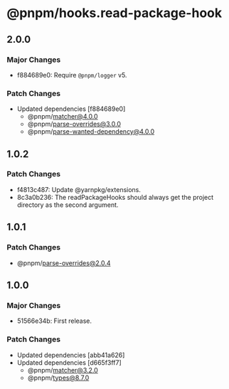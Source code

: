 # @pnpm/hooks.read-package-hook

## 2.0.0

### Major Changes

- f884689e0: Require `@pnpm/logger` v5.

### Patch Changes

- Updated dependencies [f884689e0]
  - @pnpm/matcher@4.0.0
  - @pnpm/parse-overrides@3.0.0
  - @pnpm/parse-wanted-dependency@4.0.0

## 1.0.2

### Patch Changes

- f4813c487: Update @yarnpkg/extensions.
- 8c3a0b236: The readPackageHooks should always get the project directory as the second argument.

## 1.0.1

### Patch Changes

- @pnpm/parse-overrides@2.0.4

## 1.0.0

### Major Changes

- 51566e34b: First release.

### Patch Changes

- Updated dependencies [abb41a626]
- Updated dependencies [d665f3ff7]
  - @pnpm/matcher@3.2.0
  - @pnpm/types@8.7.0
